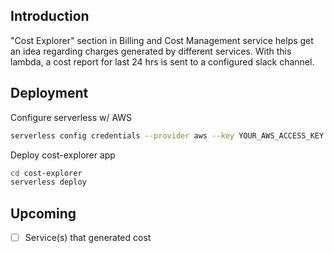 ## Introduction

"Cost Explorer" section in Billing and Cost Management service helps get an idea regarding charges generated by different services.
With this lambda, a cost report for last 24 hrs is sent to a configured slack channel.

## Deployment

Configure serverless w/ AWS
```bash
serverless config credentials --provider aws --key YOUR_AWS_ACCESS_KEY --secret YOUR_AWS_SECRET_KEY
```

Deploy cost-explorer app
```bash
cd cost-explorer
serverless deploy
```

## Upcoming

- [ ] Service(s) that generated cost